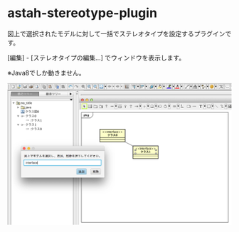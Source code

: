 # astah-stereotype-plugin

図上で選択されたモデルに対して一括でステレオタイプを設定するプラグインです。

[編集] - [ステレオタイプの編集...] でウィンドウを表示します。 

※Java8でしか動きません。

![サンプル](https://raw.githubusercontent.com/tobitobita/astah-stereotype-plugin/master/sample.png)
